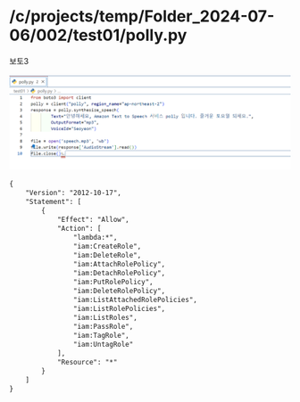 # /c/projects/temp/Folder_2024-07-06/002/test01/polly.py

보토3 

![alt text](images/markdown-image001.png)



```
{
    "Version": "2012-10-17",
    "Statement": [
        {
            "Effect": "Allow",
            "Action": [
                "lambda:*",
                "iam:CreateRole",
                "iam:DeleteRole",
                "iam:AttachRolePolicy",
                "iam:DetachRolePolicy",
                "iam:PutRolePolicy",
                "iam:DeleteRolePolicy",
                "iam:ListAttachedRolePolicies",
                "iam:ListRolePolicies",
                "iam:ListRoles",
                "iam:PassRole",
                "iam:TagRole",
                "iam:UntagRole"
            ],
            "Resource": "*"
        }
    ]
}

```